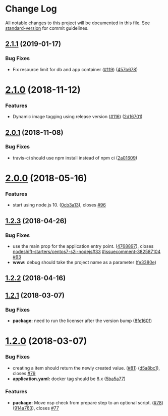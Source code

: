 # Change Log

All notable changes to this project will be documented in this file. See [standard-version](https://github.com/conventional-changelog/standard-version) for commit guidelines.

<a name="2.1.1"></a>
## [2.1.1](https://github.com/nodeshift-starters/nodejs-rest-http-crud/compare/v2.1.0...v2.1.1) (2019-01-17)


### Bug Fixes

* Fix resource limit for db and app container ([#119](https://github.com/nodeshift-starters/nodejs-rest-http-crud/issues/119)) ([457b678](https://github.com/nodeshift-starters/nodejs-rest-http-crud/commit/457b678))



<a name="2.1.0"></a>
# [2.1.0](https://github.com/nodeshift-starters/nodejs-rest-http-crud/compare/v2.0.1...v2.1.0) (2018-11-12)


### Features

* Dynamic image tagging using release version ([#116](https://github.com/nodeshift-starters/nodejs-rest-http-crud/issues/116)) ([2d16701](https://github.com/nodeshift-starters/nodejs-rest-http-crud/commit/2d16701))



<a name="2.0.1"></a>
## [2.0.1](https://github.com/nodeshift-starters/nodejs-rest-http-crud/compare/v2.0.0...v2.0.1) (2018-11-08)


### Bug Fixes

* travis-ci should use npm install instead of npm ci ([2a01609](https://github.com/nodeshift-starters/nodejs-rest-http-crud/commit/2a01609))



<a name="2.0.0"></a>
# [2.0.0](https://github.com/nodeshift-starters/nodejs-rest-http-crud/compare/v1.2.3...v2.0.0) (2018-05-16)


### Features

* start using node.js 10. ([0cb3a13](https://github.com/nodeshift-starters/nodejs-rest-http-crud/commit/0cb3a13)), closes [#96](https://github.com/nodeshift-starters/nodejs-rest-http-crud/issues/96)



<a name="1.2.3"></a>
## [1.2.3](https://github.com/nodeshift-starters/nodejs-rest-http-crud/compare/v1.2.2...v1.2.3) (2018-04-26)


### Bug Fixes

* use the main prop for the application entry point. ([4768897](https://github.com/nodeshift-starters/nodejs-rest-http-crud/commit/4768897)), closes [nodeshift-starters/centos7-s2i-nodejs#33](https://github.com/nodeshift-starters/centos7-s2i-nodejs/issues/33) [#issuecomment-382587104](https://github.com/nodeshift-starters/nodejs-rest-http-crud/issues/issuecomment-382587104) [#93](https://github.com/nodeshift-starters/nodejs-rest-http-crud/issues/93)
* **www:** debug should take the project name as a parameter ([fe3380e](https://github.com/nodeshift-starters/nodejs-rest-http-crud/commit/fe3380e))



<a name="1.2.2"></a>
## [1.2.2](https://github.com/nodeshift-starters/nodejs-rest-http-crud/compare/v1.2.1...v1.2.2) (2018-04-16)



<a name="1.2.1"></a>
## [1.2.1](https://github.com/nodeshift-starters/nodejs-rest-http-crud/compare/v1.2.0...v1.2.1) (2018-03-07)


### Bug Fixes

* **package:** need to run the licenser after the version bump ([8fe160f](https://github.com/nodeshift-starters/nodejs-rest-http-crud/commit/8fe160f))



<a name="1.2.0"></a>
# [1.2.0](https://github.com/nodeshift-starters/nodejs-rest-http-crud/compare/v1.1.1...v1.2.0) (2018-03-07)


### Bug Fixes

* creating a item should return the newly created value. ([#81](https://github.com/nodeshift-starters/nodejs-rest-http-crud/issues/81)) ([d5a8bc1](https://github.com/nodeshift-starters/nodejs-rest-http-crud/commit/d5a8bc1)), closes [#79](https://github.com/nodeshift-starters/nodejs-rest-http-crud/issues/79)
* **application.yaml:** docker tag should be 8.x ([5ba5a77](https://github.com/nodeshift-starters/nodejs-rest-http-crud/commit/5ba5a77))


### Features

* **package:** Move nsp check from prepare step to an optional script. ([#78](https://github.com/nodeshift-starters/nodejs-rest-http-crud/issues/78)) ([914a763](https://github.com/nodeshift-starters/nodejs-rest-http-crud/commit/914a763)), closes [#77](https://github.com/nodeshift-starters/nodejs-rest-http-crud/issues/77)
